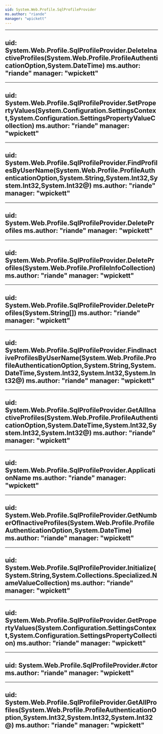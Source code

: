 ```yaml
---
uid: System.Web.Profile.SqlProfileProvider
ms.author: "riande"
manager: "wpickett"
---
```


---
uid: System.Web.Profile.SqlProfileProvider.DeleteInactiveProfiles(System.Web.Profile.ProfileAuthenticationOption,System.DateTime)
ms.author: "riande"
manager: "wpickett"
---

---
uid: System.Web.Profile.SqlProfileProvider.SetPropertyValues(System.Configuration.SettingsContext,System.Configuration.SettingsPropertyValueCollection)
ms.author: "riande"
manager: "wpickett"
---

---
uid: System.Web.Profile.SqlProfileProvider.FindProfilesByUserName(System.Web.Profile.ProfileAuthenticationOption,System.String,System.Int32,System.Int32,System.Int32@)
ms.author: "riande"
manager: "wpickett"
---

---
uid: System.Web.Profile.SqlProfileProvider.DeleteProfiles
ms.author: "riande"
manager: "wpickett"
---

---
uid: System.Web.Profile.SqlProfileProvider.DeleteProfiles(System.Web.Profile.ProfileInfoCollection)
ms.author: "riande"
manager: "wpickett"
---

---
uid: System.Web.Profile.SqlProfileProvider.DeleteProfiles(System.String[])
ms.author: "riande"
manager: "wpickett"
---

---
uid: System.Web.Profile.SqlProfileProvider.FindInactiveProfilesByUserName(System.Web.Profile.ProfileAuthenticationOption,System.String,System.DateTime,System.Int32,System.Int32,System.Int32@)
ms.author: "riande"
manager: "wpickett"
---

---
uid: System.Web.Profile.SqlProfileProvider.GetAllInactiveProfiles(System.Web.Profile.ProfileAuthenticationOption,System.DateTime,System.Int32,System.Int32,System.Int32@)
ms.author: "riande"
manager: "wpickett"
---

---
uid: System.Web.Profile.SqlProfileProvider.ApplicationName
ms.author: "riande"
manager: "wpickett"
---

---
uid: System.Web.Profile.SqlProfileProvider.GetNumberOfInactiveProfiles(System.Web.Profile.ProfileAuthenticationOption,System.DateTime)
ms.author: "riande"
manager: "wpickett"
---

---
uid: System.Web.Profile.SqlProfileProvider.Initialize(System.String,System.Collections.Specialized.NameValueCollection)
ms.author: "riande"
manager: "wpickett"
---

---
uid: System.Web.Profile.SqlProfileProvider.GetPropertyValues(System.Configuration.SettingsContext,System.Configuration.SettingsPropertyCollection)
ms.author: "riande"
manager: "wpickett"
---

---
uid: System.Web.Profile.SqlProfileProvider.#ctor
ms.author: "riande"
manager: "wpickett"
---

---
uid: System.Web.Profile.SqlProfileProvider.GetAllProfiles(System.Web.Profile.ProfileAuthenticationOption,System.Int32,System.Int32,System.Int32@)
ms.author: "riande"
manager: "wpickett"
---

